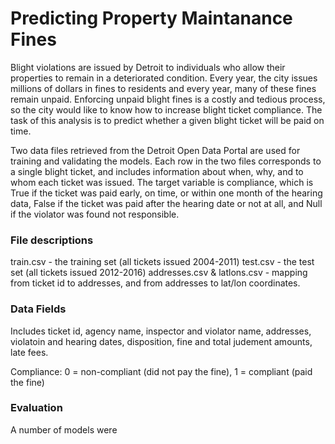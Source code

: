 # Predicting Property Maintanance Fines

Blight violations are issued by Detroit to individuals who allow their properties to remain in a deteriorated condition. Every year, the city issues millions of dollars in fines to residents and every year, many of these fines remain unpaid. Enforcing unpaid blight fines is a costly and tedious process, so the city would like to know how to increase blight ticket compliance. The task of this analysis is to predict whether a given blight ticket will be paid on time.

Two data files retrieved from the Detroit Open Data Portal are used for training and validating the models. Each row in the two files corresponds to a single blight ticket, and includes information about when, why, and to whom each ticket was issued. The target variable is compliance, which is True if the ticket was paid early, on time, or within one month of the hearing data, False if the ticket was paid after the hearing date or not at all, and Null if the violator was found not responsible. 

### File descriptions
train.csv - the training set (all tickets issued 2004-2011)
test.csv - the test set (all tickets issued 2012-2016)
addresses.csv & latlons.csv - mapping from ticket id to addresses, and from addresses to lat/lon coordinates. 

### Data Fields
Includes ticket id, agency name, inspector and violator name, addresses, violatoin and hearing dates, disposition, fine and total judement amounts, late fees.

Compliance: 0 = non-compliant (did not pay the fine), 1 = compliant (paid the fine)

### Evaluation
A number of models were 

